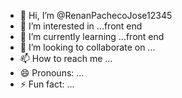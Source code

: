 - 👋 Hi, I’m @RenanPachecoJose12345
- 👀 I’m interested in ...front end
- 🌱 I’m currently learning ...front end
- 💞️ I’m looking to collaborate on ...
- 📫 How to reach me ...
- 😄 Pronouns: ...
- ⚡ Fun fact: ...

<!---
RenanPachecoJose12345/RenanPachecoJose12345 is a ✨ special ✨ repository because its `README.md` (this file) appears on your GitHub profile.
You can click the Preview link to take a look at your changes.
--->
